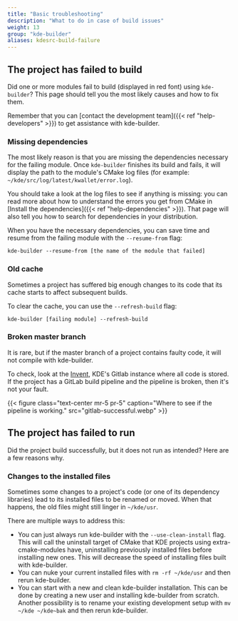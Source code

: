 ```yaml
---
title: "Basic troubleshooting"
description: "What to do in case of build issues"
weight: 13
group: "kde-builder"
aliases: kdesrc-build-failure
---
```


## The project has failed to build

Did one or more modules fail to build (displayed in red font) using `kde-builder`?
This page should tell you the most likely causes and how to fix them.

Remember that you can [contact the development team]({{< ref "help-developers" >}}) to get assistance with kde-builder.

### Missing dependencies

The most likely reason is that you are missing the dependencies necessary for the failing module.
Once `kde-builder` finishes its build and fails, it will display the path to the module's CMake log files (for example: `~/kde/src/log/latest/kwallet/error.log`).

You should take a look at the log files to see if anything is missing: you can read more about how to understand the errors you get from CMake in [Install the dependencies]({{< ref "help-dependencies" >}}).
That page will also tell you how to search for dependencies in your distribution.

When you have the necessary dependencies, you can save time and resume from the failing module with the `--resume-from` flag:

```
kde-builder --resume-from [the name of the module that failed]
```

### Old cache

Sometimes a project has suffered big enough changes to its code that its cache starts to affect subsequent builds.

To clear the cache, you can use the `--refresh-build` flag:

```
kde-builder [failing module] --refresh-build
```

### Broken master branch

It is rare, but if the master branch of a project contains faulty code, it will not compile with kde-builder.

To check, look at the [Invent](https://invent.kde.org), KDE's Gitlab instance where all code is stored.
If the project has a GitLab build pipeline and the pipeline is broken, then it's not your fault.

{{< figure class="text-center mr-5 pr-5" caption="Where to see if the pipeline is working." src="gitlab-successful.webp" >}}

## The project has failed to run

Did the project build successfully, but it does not run as intended?
Here are a few reasons why.

### Changes to the installed files

Sometimes some changes to a project's code (or one of its dependency libraries) lead to its installed files to be renamed or moved.
When that happens, the old files might still linger in `~/kde/usr`.

There are multiple ways to address this:

* You can just always run kde-builder with the `--use-clean-install` flag. This will call the uninstall target of CMake that KDE projects using extra-cmake-modules have, uninstalling previously installed files before installing new ones. This will decrease the speed of installing files built with kde-builder.
* You can nuke your current installed files with `rm -rf ~/kde/usr` and then rerun kde-builder.
* You can start with a new and clean kde-builder installation. This can be done by creating a new user and installing kde-builder from scratch. Another possibility is to rename your existing development setup with `mv ~/kde ~/kde~bak` and then rerun kde-builder.
